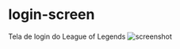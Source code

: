 # login-screen
Tela de login do League of Legends
![screenshot](https://github.com/Joncmen/login-screen/assets/123659712/3863f97e-8194-41fb-8743-7b6ef901c135)

